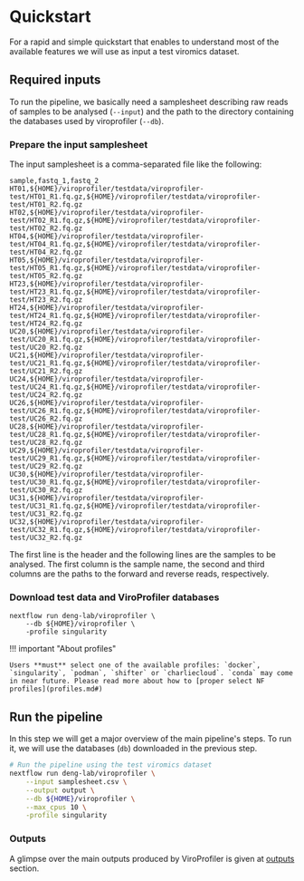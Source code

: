 # Quickstart

For a rapid and simple quickstart that enables to understand most of the available features we will use as input a test viromics dataset.

## Required inputs

To run the pipeline, we basically need a samplesheet describing raw reads of samples to be analysed (`--input`) and the path to the directory containing the databases used by viroprofiler (`--db`).

### Prepare the input samplesheet

The input samplesheet is a comma-separated file like the following:

```csv
sample,fastq_1,fastq_2
HT01,${HOME}/viroprofiler/testdata/viroprofiler-test/HT01_R1.fq.gz,${HOME}/viroprofiler/testdata/viroprofiler-test/HT01_R2.fq.gz
HT02,${HOME}/viroprofiler/testdata/viroprofiler-test/HT02_R1.fq.gz,${HOME}/viroprofiler/testdata/viroprofiler-test/HT02_R2.fq.gz
HT04,${HOME}/viroprofiler/testdata/viroprofiler-test/HT04_R1.fq.gz,${HOME}/viroprofiler/testdata/viroprofiler-test/HT04_R2.fq.gz
HT05,${HOME}/viroprofiler/testdata/viroprofiler-test/HT05_R1.fq.gz,${HOME}/viroprofiler/testdata/viroprofiler-test/HT05_R2.fq.gz
HT23,${HOME}/viroprofiler/testdata/viroprofiler-test/HT23_R1.fq.gz,${HOME}/viroprofiler/testdata/viroprofiler-test/HT23_R2.fq.gz
HT24,${HOME}/viroprofiler/testdata/viroprofiler-test/HT24_R1.fq.gz,${HOME}/viroprofiler/testdata/viroprofiler-test/HT24_R2.fq.gz
UC20,${HOME}/viroprofiler/testdata/viroprofiler-test/UC20_R1.fq.gz,${HOME}/viroprofiler/testdata/viroprofiler-test/UC20_R2.fq.gz
UC21,${HOME}/viroprofiler/testdata/viroprofiler-test/UC21_R1.fq.gz,${HOME}/viroprofiler/testdata/viroprofiler-test/UC21_R2.fq.gz
UC24,${HOME}/viroprofiler/testdata/viroprofiler-test/UC24_R1.fq.gz,${HOME}/viroprofiler/testdata/viroprofiler-test/UC24_R2.fq.gz
UC26,${HOME}/viroprofiler/testdata/viroprofiler-test/UC26_R1.fq.gz,${HOME}/viroprofiler/testdata/viroprofiler-test/UC26_R2.fq.gz
UC28,${HOME}/viroprofiler/testdata/viroprofiler-test/UC28_R1.fq.gz,${HOME}/viroprofiler/testdata/viroprofiler-test/UC28_R2.fq.gz
UC29,${HOME}/viroprofiler/testdata/viroprofiler-test/UC29_R1.fq.gz,${HOME}/viroprofiler/testdata/viroprofiler-test/UC29_R2.fq.gz
UC30,${HOME}/viroprofiler/testdata/viroprofiler-test/UC30_R1.fq.gz,${HOME}/viroprofiler/testdata/viroprofiler-test/UC30_R2.fq.gz
UC31,${HOME}/viroprofiler/testdata/viroprofiler-test/UC31_R1.fq.gz,${HOME}/viroprofiler/testdata/viroprofiler-test/UC31_R2.fq.gz
UC32,${HOME}/viroprofiler/testdata/viroprofiler-test/UC32_R1.fq.gz,${HOME}/viroprofiler/testdata/viroprofiler-test/UC32_R2.fq.gz
```

The first line is the header and the following lines are the samples to be analysed. The first column is the sample name, the second and third columns are the paths to the forward and reverse reads, respectively.

### Download test data and ViroProfiler databases

```{bash .annotate hl_lines="3"}
nextflow run deng-lab/viroprofiler \
    --db ${HOME}/viroprofiler \
    -profile singularity
```

!!! important "About profiles"
    
    Users **must** select one of the available profiles: `docker`, `singularity`, `podman`, `shifter` or `charliecloud`. `conda` may come in near future. Please read more about how to [proper select NF profiles](profiles.md#)

## Run the pipeline

In this step we will get a major overview of the main pipeline's steps. To run it, we will use the databases (`db`) downloaded in the previous step.

```bash
# Run the pipeline using the test viromics dataset
nextflow run deng-lab/viroprofiler \
    --input samplesheet.csv \
    --output output \
    --db ${HOME}/viroprofiler \
    --max_cpus 10 \
    -profile singularity
```

### Outputs

A glimpse over the main outputs produced by ViroProfiler is given at [outputs](outputs.md#) section.
